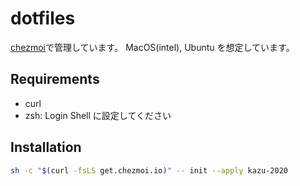 # dotfiles
[chezmoi](https://www.chezmoi.io/)で管理しています。
MacOS(intel), Ubuntu を想定しています。

## Requirements
-  curl
-  zsh: Login Shell に設定してください


## Installation
```sh
sh -c "$(curl -fsLS get.chezmoi.io)" -- init --apply kazu-2020
```

